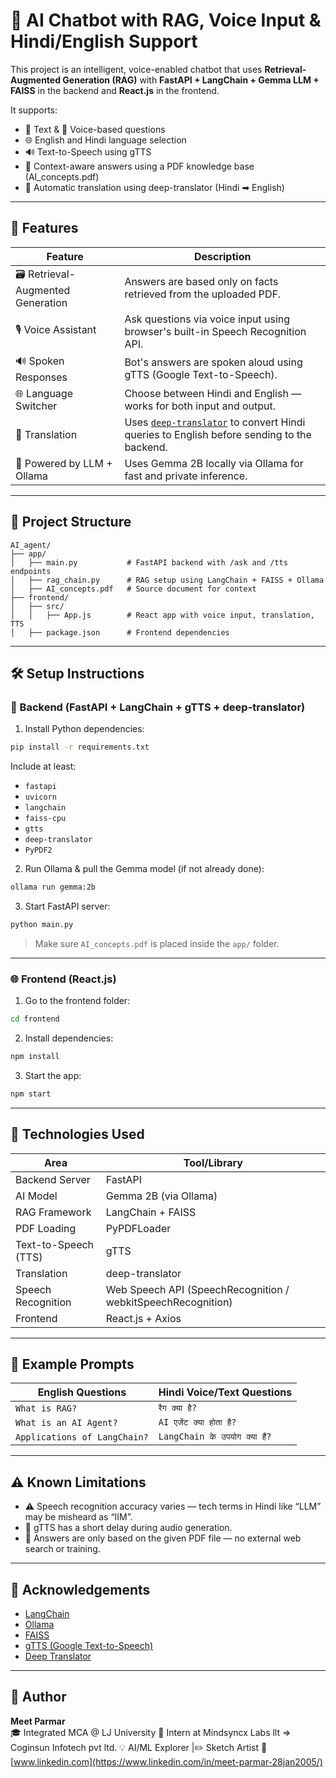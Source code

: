 # 🧠 AI Chatbot with RAG, Voice Input & Hindi/English Support

This project is an intelligent, voice-enabled chatbot that uses **Retrieval-Augmented Generation (RAG)** with **FastAPI + LangChain + Gemma LLM + FAISS** in the backend and **React.js** in the frontend.

It supports:
- 💬 Text & 🎤 Voice-based questions
- 🌐 English and Hindi language selection
- 🔊 Text-to-Speech using gTTS
- 🧠 Context-aware answers using a PDF knowledge base (AI_concepts.pdf)
- 🔁 Automatic translation using deep-translator (Hindi ➡ English)

---

## 🚀 Features

| Feature                     | Description                                                                 |
|----------------------------|-----------------------------------------------------------------------------|
| 🗃️ Retrieval-Augmented Generation | Answers are based only on facts retrieved from the uploaded PDF.            |
| 🎙️ Voice Assistant          | Ask questions via voice input using browser's built-in Speech Recognition API. |
| 🔊 Spoken Responses         | Bot's answers are spoken aloud using gTTS (Google Text-to-Speech).          |
| 🌐 Language Switcher        | Choose between Hindi and English — works for both input and output.         |
| 🔁 Translation              | Uses [`deep-translator`](https://pypi.org/project/deep-translator/) to convert Hindi queries to English before sending to the backend. |
| 🤖 Powered by LLM + Ollama | Uses Gemma 2B locally via Ollama for fast and private inference.            |

---

## 📂 Project Structure

```
AI_agent/
├── app/
│   ├── main.py           # FastAPI backend with /ask and /tts endpoints
│   ├── rag_chain.py      # RAG setup using LangChain + FAISS + Ollama
│   ├── AI_concepts.pdf   # Source document for context
├── frontend/
│   ├── src/
│   │   ├── App.js        # React app with voice input, translation, TTS
│   ├── package.json      # Frontend dependencies
```

---

## 🛠️ Setup Instructions

### 🔧 Backend (FastAPI + LangChain + gTTS + deep-translator)

1. Install Python dependencies:

```bash
pip install -r requirements.txt
```

Include at least:
- `fastapi`
- `uvicorn`
- `langchain`
- `faiss-cpu`
- `gtts`
- `deep-translator`
- `PyPDF2`

2. Run Ollama & pull the Gemma model (if not already done):

```bash
ollama run gemma:2b
```

3. Start FastAPI server:

```bash
python main.py
```

> Make sure `AI_concepts.pdf` is placed inside the `app/` folder.

---

### 🌐 Frontend (React.js)

1. Go to the frontend folder:

```bash
cd frontend
```

2. Install dependencies:

```bash
npm install
```

3. Start the app:

```bash
npm start
```

---

## 🧠 Technologies Used

| Area                  | Tool/Library                             |
|-----------------------|-------------------------------------------|
| Backend Server        | FastAPI                                  |
| AI Model              | Gemma 2B (via Ollama)                    |
| RAG Framework         | LangChain + FAISS                        |
| PDF Loading           | PyPDFLoader                              |
| Text-to-Speech (TTS)  | gTTS                                      |
| Translation           | deep-translator                          |
| Speech Recognition    | Web Speech API (SpeechRecognition / webkitSpeechRecognition) |
| Frontend              | React.js + Axios                         |

---

## 🧪 Example Prompts

| English Questions            | Hindi Voice/Text Questions       |
|-----------------------------|----------------------------------|
| `What is RAG?`              | `रैग क्या है?`                   |
| `What is an AI Agent?`      | `AI एजेंट क्या होता है?`        |
| `Applications of LangChain?`| `LangChain के उपयोग क्या हैं?`  |

---

## ⚠️ Known Limitations

- ⚠️ Speech recognition accuracy varies — tech terms in Hindi like “LLM” may be misheard as “IIM”.
- 📢 gTTS has a short delay during audio generation.
- 🤖 Answers are only based on the given PDF file — no external web search or training.

---

## 🙏 Acknowledgements

- [LangChain](https://www.langchain.com/)
- [Ollama](https://ollama.com/)
- [FAISS](https://github.com/facebookresearch/faiss)
- [gTTS (Google Text-to-Speech)](https://pypi.org/project/gTTS/)
- [Deep Translator](https://pypi.org/project/deep-translator/)

---

## 👤 Author

**Meet Parmar**  
🎓 Integrated MCA @ LJ University 
💼 Intern at Mindsyncx Labs llt => Coginsun Infotech pvt ltd. 
💡 AI/ML Explorer |✏️ Sketch Artist
🔗 [www.linkedin.com](https://www.linkedin.com/in/meet-parmar-28jan2005/)

